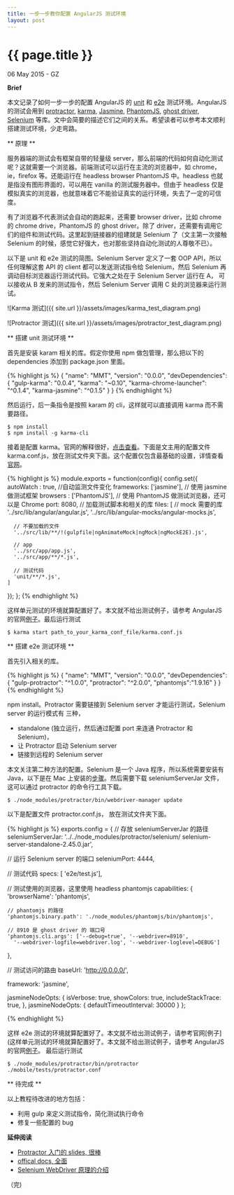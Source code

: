 ```yaml
---
title: 一步一步教你配置 AngularJS 测试环境
layout: post
---
```

{{ page.title }}
================

<p class="meta">06 May 2015 - GZ</p> 

**Brief**

本文记录了如何一步一步的配置 AngularJS 的 [unit](https://docs.angularjs.org/guide/unit-testing) 和 [e2e](https://docs.angularjs.org/guide/e2e-testing) 测试环境。AngularJS 的测试会用到 [protractor](https://angular.github.io/protractor/#/), [karma](https://karma-runner.github.io/0.12/index.html), [Jasmine](http://jasmine.github.io/), [PhantomJS](http://phantomjs.org/), [ghost driver](https://github.com/detro/ghostdriver), [Selenium](http://www.seleniumhq.org/) 等库。文中会简要的描述它们之间的关系。希望读者可以参考本文顺利搭建测试环境，少走弯路。

** 原理 **

服务器端的测试会有框架自带的轻量级 server，那么前端的代码如何自动化测试呢？这就需要一个浏览器。前端测试可以运行在主流的浏览器中，如 chrome，ie，firefox 等。还能运行在 headless browser PhantomJS 中。headless 也就是指没有图形界面的，可以用在 vanilla 的测试服务器中。但由于 headless 仅是模拟真实的浏览器，也就意味着它不能验证真实的运行环境，失去了一定的可信度。

有了浏览器不代表测试会自动的跑起来，还需要 browser driver，比如 chrome 的 chrome drive，PhantomJS 的 ghost driver。除了 driver，还需要有调用它们的组件和测试代码。这里起到链接器的组建就是 Selenium 了（文主第一次接触 Selenium 的时候，感觉它好强大，也对那些坚持自动化测试的人尊敬不已）。

以下是 unit 和 e2e 测试的简图。Selenium Server 定义了一套 OOP API，所以任何理解这套 API 的 client 都可以发送测试指令给 Selenium，然后 Selenium 再调动目标浏览器运行测试代码。它强大之处在于 Selenium Server 运行在 A， 可以接收从 B 发来的测试指令，然后 Selenium Server 调用 C 处的浏览器来运行测试。

![Karma 测试]({{ site.url }}/assets/images/karma_test_diagram.png)

![Protractor 测试]({{ site.url }}/assets/images/protractor_test_diagram.png)

** 搭建 unit 测试环境 **

首先是安装 karam 相关的库。假定你使用 npm 做包管理，那么把以下的 dependencies 添加到 package.json 里面。

{% highlight js %}
{
  "name": "MMT",
  "version": "0.0.0",
  "devDependencies": {
    "gulp-karma": "0.0.4",
    "karma": "~0.10",
    "karma-chrome-launcher": "^0.1.4",
    "karma-jasmine": "^0.1.5"
    }
}
{% endhighlight %}

然后运行，后一条指令是按照 karam 的 cli，这样就可以直接调用 karma 而不需要路径。

```
$ npm install
$ npm install -g karma-cli
```

接着是配置 karma。官网的解释很好，[点击查看](http://karma-runner.github.io/0.12/intro/configuration.html)。下面是文主用的配置文件 karma.conf.js，放在测试文件夹下面。这个配置仅包含最基础的设置，详情查看[官网](http://karma-runner.github.io/0.12/config/configuration-file.html)。

{% highlight js %}
module.exports = function(config){
  config.set({
    autoWatch : true, //自动监测文件变化
    frameworks: ['jasmine'], // 使用 jasmine 做测试框架
    browsers : ['PhantomJS'], // 使用 PhantomJS 做测试浏览器，还可以是 Chrome
    port: 8080,
    // 加载测试脚本和相关的库
    files: [
      // mock 需要的库
      '../src/lib/angular/angular.js',
      '../src/lib/angular-mocks/angular-mocks.js',
      
      // 不要加载的文件
      '../src/lib/**/!(gulpfile|ngAnimateMock|ngMock|ngMockE2E).js',

      // app 
      '../src/app/app.js',
      '../src/app/**/*.js',

      // 测试代码
      'unit/**/*.js',
    ]
  });
};
{% endhighlight %}

这样单元测试的环境就算配置好了。本文就不给出测试例子，请参考 AngularJS 的官网[例子](https://docs.angularjs.org/guide/unit-testing)。最后运行测试

```
$ karma start path_to_your_karma_conf_file/karma.conf.js
```

** 搭建 e2e 测试环境 **

首先引入相关的库。

{% highlight js %}
{
  "name": "MMT",
  "version": "0.0.0",
  "devDependencies": {
    "gulp-protractor": "^1.0.0",
    "protractor": "^2.0.0",
    "phantomjs":"1.9.16"
    }
}
{% endhighlight %}

npm install。Protractor 需要链接到 Selenium server 才能运行测试，Selenium server 的运行模式有 三种，

- standalone (独立运行，然后通过配置 port 来连通 Protractor 和 Selenium)，
- 让 Protractor 启动 Selenium server
- 链接到远程的 Selenium server

本文关注第二种方法的配置。Selenium 是一个 Java 程序，所以系统需要安装有 Java，以下是在 Mac 上安装的[步骤](https://www.java.com/en/download/help/index_installing.xml)。然后需要下载 seleniumServerJar 文件，这可以通过 protractor 的命令行工具下载。

```
$ ./node_modules/protractor/bin/webdriver-manager update
``` 

以下是配置文件 protractor.conf.js， 放在测试文件夹下面。

{% highlight js %}
exports.config = {
  // 存放 seleniumServerJar 的路径
  seleniumServerJar: '../../node_modules/protractor/selenium/
    selenium-server-standalone-2.45.0.jar',

  // 运行 Selenium server 的端口
  seleniumPort: 4444,

  // 测试代码
  specs: [ 'e2e/test.js'],

  // 测试使用的浏览器，这里使用 headless phantomjs
  capabilities: {
    'browserName': 'phantomjs',

    // phantomjs 的路径
    'phantomjs.binary.path': './node_modules/phantomjs/bin/phantomjs',

    // 8910 是 ghost driver 的 端口号
    'phantomjs.cli.args': ['--debug=true', '--webdriver=8910', 
      '--webdriver-logfile=webdriver.log', '--webdriver-loglevel=DEBUG']
  },

  // 测试访问的路由
  baseUrl: 'http://0.0.0.0/',

  framework: 'jasmine',

  jasmineNodeOpts: {
    isVerbose: true,
    showColors: true,
    includeStackTrace: true,
  },
  jasmineNodeOpts: {
    defaultTimeoutInterval: 30000
  }
};

{% endhighlight %}

这样 e2e 测试的环境就算配置好了。本文就不给出测试例子，请参考官网[例子](这样单元测试的环境就算配置好了。本文就不给出测试例子，请参考 AngularJS 的官网[例子](https://docs.angularjs.org/guide/unit-testing)。 最后运行测试

```
$ ./node_modules/protractor/bin/protractor ./mobile/tests/protractor.conf
```

** 待完成 **

以上教程待改进的地方包括：

- 利用 gulp 来定义测试指令，简化测试执行命令
- 修复一些配置的 bug 

**延伸阅读**

- [Protractor 入门的 slides, 很棒](http://ramonvictor.github.io/protractor/slides/#/1)
- [offical docs, 全面](https://github.com/angular/protractor/tree/master/docs)
- [Selenium WebDriver 原理的介绍](http://www.aosabook.org/en/selenium.html)

（完)
